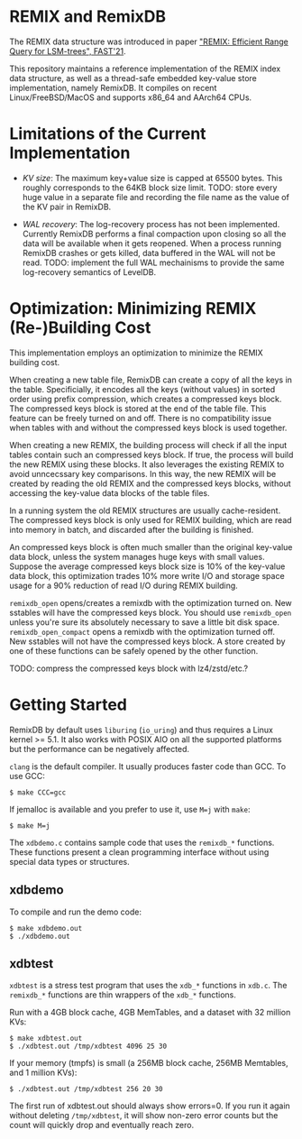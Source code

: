 # REMIX and RemixDB

The REMIX data structure was introduced in paper ["REMIX: Efficient Range Query for LSM-trees", FAST'21](https://www.usenix.org/conference/fast21/presentation/zhong).

This repository maintains a reference implementation of the REMIX index data structure,
as well as a thread-safe embedded key-value store implementation, namely RemixDB.
It compiles on recent Linux/FreeBSD/MacOS and supports x86\_64 and AArch64 CPUs.

# Limitations of the Current Implementation

* *KV size*: The maximum key+value size is capped at 65500 bytes.
This roughly corresponds to the 64KB block size limit.
TODO: store every huge value in a separate file and recording the file name as the value of the KV pair in RemixDB.

* *WAL recovery*: The log-recovery process has not been implemented.
Currently RemixDB performs a final compaction upon closing so all the data will be available when it gets reopened.
When a process running RemixDB crashes or gets killed, data buffered in the WAL will not be read.
TODO: implement the full WAL mechainisms to provide the same log-recovery semantics of LevelDB.

# Optimization: Minimizing REMIX (Re-)Building Cost

This implementation employs an optimization to minimize the REMIX building cost.

When creating a new table file, RemixDB can create a copy of all the keys in the table.
Specificially, it encodes all the keys (without values) in sorted order using prefix compression, which creates a compressed keys block.
The compressed keys block is stored at the end of the table file.
This feature can be freely turned on and off. There is no compatibility issue when tables with and without the compressed keys block is used together.

When creating a new REMIX, the building process will check if all the input tables contain such an compressed keys block.
If true, the process will build the new REMIX using these blocks. It also leverages the existing REMIX to avoid unncecssary key comparisons.
In this way, the new REMIX will be created by reading the old REMIX and the compressed keys blocks, without accessing the key-value data blocks of the table files.

In a running system the old REMIX structures are usually cache-resident.
The compressed keys block is only used for REMIX building, which are read into memory in batch, and discarded after the building is finished.

An compressed keys block is often much smaller than the original key-value data block, unless the system manages huge keys with small values.
Suppose the average compressed keys block size is 10% of the key-value data block,
this optimization trades 10% more write I/O and storage space usage for a 90% reduction of read I/O during REMIX building.

`remixdb_open` opens/creates a remixdb with the optimization turned on. New sstables will have the compressed keys block.
You should use `remixdb_open` unless you're sure its absolutely necessary to save a little bit disk space.
`remixdb_open_compact` opens a remixdb with the optimization turned off. New sstables will not have the compressed keys block.
A store created by one of these functions can be safely opened by the other function.

TODO: compress the compressed keys block with lz4/zstd/etc.?

# Getting Started

RemixDB by default uses `liburing` (`io_uring`) and thus requires a Linux kernel >= 5.1.
It also works with POSIX AIO on all the supported platforms but the performance can be negatively affected.

`clang` is the default compiler. It usually produces faster code than GCC. To use GCC:

    $ make CCC=gcc

If jemalloc is available and you prefer to use it, use `M=j` with `make`:

    $ make M=j

The `xdbdemo.c` contains sample code that uses the `remixdb_*` functions.
These functions present a clean programming interface without using special data types or structures.

## xdbdemo
To compile and run the demo code:

    $ make xdbdemo.out
    $ ./xdbdemo.out

## xdbtest

`xdbtest` is a stress test program that uses the `xdb_*` functions in `xdb.c`.
The `remixdb_*` functions are thin wrappers of the `xdb_*` functions.

Run with a 4GB block cache, 4GB MemTables, and a dataset with 32 million KVs:

    $ make xdbtest.out
    $ ./xdbtest.out /tmp/xdbtest 4096 25 30

If your memory (tmpfs) is small (a 256MB block cache, 256MB Memtables, and 1 million KVs):

    $ ./xdbtest.out /tmp/xdbtest 256 20 30

The first run of xdbtest.out should always show errors=0.
If you run it again without deleting `/tmp/xdbtest`, it will show non-zero error counts but the count will quickly drop and eventually reach zero.
